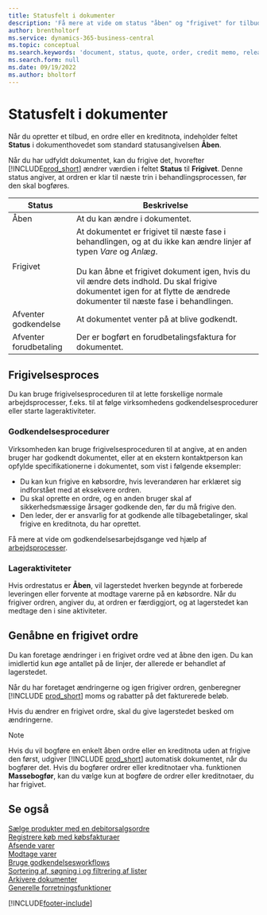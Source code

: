 ```yaml
---
title: Statusfelt i dokumenter
description: 'Få mere at vide om status "åben" og "frigivet" for tilbuds-, ordre-eller kreditnotadokumenter.'
author: brentholtorf
ms.service: dynamics-365-business-central
ms.topic: conceptual
ms.search.keywords: 'document, status, quote, order, credit memo, released, open, pending approval, pending prepayment,'
ms.search.form: null
ms.date: 09/19/2022
ms.author: bholtorf
---
```

# <a name="status-field-on-documents"></a>Statusfelt i dokumenter

Når du opretter et tilbud, en ordre eller en kreditnota, indeholder feltet **Status** i dokumenthovedet som standard statusangivelsen **Åben**.

Når du har udfyldt dokumentet, kan du frigive det, hvorefter [!INCLUDE[prod_short](includes/prod_short.md)] ændrer værdien i feltet **Status** til **Frigivet**. Denne status angiver, at ordren er klar til næste trin i behandlingsprocessen, før den skal bogføres.

| Status | Beskrivelse |
| ------ | ----------- |
| Åben   | At du kan ændre i dokumentet. |
| Frigivet | At dokumentet er frigivet til næste fase i behandlingen, og at du ikke kan ændre linjer af typen *Vare* og *Anlæg*.<br /><br />Du kan åbne et frigivet dokument igen, hvis du vil ændre dets indhold. Du skal frigive dokumentet igen for at flytte de ændrede dokumenter til næste fase i behandlingen. |
| Afventer godkendelse   | At dokumentet venter på at blive godkendt. |
| Afventer forudbetaling | Der er bogført en forudbetalingsfaktura for dokumentet. |

## <a name="release-process"></a>Frigivelsesproces

Du kan bruge frigivelsesproceduren til at lette forskellige normale arbejdsprocesser, f.eks. til at følge virksomhedens godkendelsesprocedurer eller starte lageraktiviteter.

### <a name="approval-procedures"></a>Godkendelsesprocedurer

Virksomheden kan bruge frigivelsesproceduren til at angive, at en anden bruger har godkendt dokumentet, eller at en ekstern kontaktperson kan opfylde specifikationerne i dokumentet, som vist i følgende eksempler:

* Du kan kun frigive en købsordre, hvis leverandøren har erklæret sig indforstået med at eksekvere ordren.
* Du skal oprette en ordre, og en anden bruger skal af sikkerhedsmæssige årsager godkende den, før du må frigive den.
* Den leder, der er ansvarlig for at godkende alle tilbagebetalinger, skal frigive en kreditnota, du har oprettet.

Få mere at vide om godkendelsesarbejdsgange ved hjælp af [arbejdsprocesser](across-use-workflows.md).

### <a name="warehouse-activities"></a>Lageraktiviteter

Hvis ordrestatus er **Åben**, vil lagerstedet hverken begynde at forberede leveringen eller forvente at modtage varerne på en købsordre. Når du frigiver ordren, angiver du, at ordren er færdiggjort, og at lagerstedet kan medtage den i sine aktiviteter.

## <a name="reopen-a-released-order"></a>Genåbne en frigivet ordre

Du kan foretage ændringer i en frigivet ordre ved at åbne den igen. Du kan imidlertid kun øge antallet på de linjer, der allerede er behandlet af lagerstedet.

Når du har foretaget ændringerne og igen frigiver ordren, genberegner [!INCLUDE [prod_short](includes/prod_short.md)] moms og rabatter på det fakturerede beløb.

Hvis du ændrer en frigivet ordre, skal du give lagerstedet besked om ændringerne.

> [!NOTE]
> Hvis du vil bogføre en enkelt åben ordre eller en kreditnota uden at frigive den først, udgiver [!INCLUDE [prod_short](includes/prod_short.md)] automatisk dokumentet, når du bogfører det. Hvis du bogfører ordrer eller kreditnotaer vha. funktionen **Massebogfør**, kan du vælge kun at bogføre de ordrer eller kreditnotaer, du har frigivet.

## <a name="see-also"></a>Se også

[Sælge produkter med en debitorsalgsordre](sales-how-sell-products.md)  
[Registrere køb med købsfakturaer](purchasing-how-record-purchases.md)  
[Afsende varer](warehouse-how-ship-items.md)  
[Modtage varer](warehouse-how-receive-items.md)  
[Bruge godkendelsesworkflows](across-how-use-approval-workflows.md)  
[Sortering af, søgning i og filtrering af lister](ui-enter-criteria-filters.md)  
[Arkivere dokumenter](across-how-to-archive-documents.md)  
[Generelle forretningsfunktioner](ui-across-business-areas.md)  

[!INCLUDE[footer-include](includes/footer-banner.md)]

